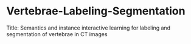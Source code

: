 # Vertebrae-Labeling-Segmentation
Title: Semantics and instance interactive learning for labeling and segmentation of vertebrae in CT images
